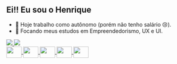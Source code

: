 ## Ei!! Eu sou o Henrique 
- 🔧 Hoje trabalho como autônomo (porém não tenho salário 😢).
- 📘 Focando meus estudos em Empreendedorismo, UX e UI.

<div>
  
  <a href="https://github.com/Henrique-nc/Henrique-nc">
  <img height-"180em" src="https://github-readme-stats.vercel.app/api?username=henrique-nc&show_icons=true&theme=dark&include_all_commits=true&count_private=true"/>
  <img height-"180em" src="https://github-readme-stats.vercel.app/api/top-langs/?username=henrique-nc&layout=compact&langs_count=16&theme=dark”/>
    
</div>

<div style="display: inline_block"><br>
  
  <img align="center" height="30" width="40" src="https://cdn.jsdelivr.net/gh/devicons/devicon/icons/canva/canva-original.svg" />
  <img align="center" height="30" width="40" src="https://cdn.jsdelivr.net/gh/devicons/devicon/icons/html5/html5-plain.svg" />
  <img align="center" height="30" width="40" src="https://cdn.jsdelivr.net/gh/devicons/devicon/icons/css3/css3-plain.svg" />
  <img align="center" height="30" width="40" src="https://cdn.jsdelivr.net/gh/devicons/devicon/icons/javascript/javascript-original.svg" />
  <img align="center" height="30" width="40" src="https://cdn.jsdelivr.net/gh/devicons/devicon/icons/figma/figma-original.svg" />
  
</div>
